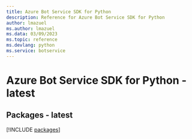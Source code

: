 ```yaml
---
title: Azure Bot Service SDK for Python
description: Reference for Azure Bot Service SDK for Python
author: lmazuel
ms.author: lmazuel
ms.data: 03/09/2023
ms.topic: reference
ms.devlang: python
ms.service: botservice
---
```

# Azure Bot Service SDK for Python - latest
## Packages - latest
[!INCLUDE [packages](bot-service-index.md)]